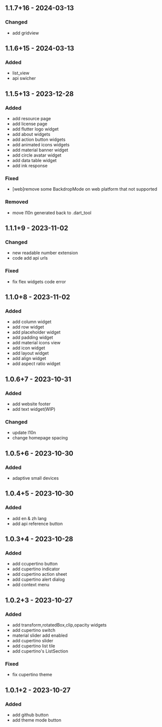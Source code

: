 ## 1.1.7+16 - 2024-03-13
### Changed
- add gridview

## 1.1.6+15 - 2024-03-13
### Added
- list\_view
- api swicher

## 1.1.5+13 - 2023-12-28
### Added
- add resource page
- add license page
- add flutter logo widget
- add about widgets
- add action button widgets
- add animated icons widgets
- add material banner widget
- add circle avatar widget
- add data table widget
- add ink response

### Fixed
- \[web\]remove some BackdropMode on web platform that not supported

### Removed
- move l10n generated back to .dart\_tool

## 1.1.1+9 - 2023-11-02
### Changed
- new readable number extension
- code add api urls

### Fixed
- fix flex widgets code error

## 1.1.0+8 - 2023-11-02
### Added
- add column widget
- add row widget
- add placeholder widget
- add padding widget
- add material icons view
- add icon widget
- add layout widget
- add align widget
- add aspect ratio widget

## 1.0.6+7 - 2023-10-31
### Added
- add website footer
- add text widget(WIP)

### Changed
- update l10n
- change homepage spacing

## 1.0.5+6 - 2023-10-30
### Added
- adaptive small devices

## 1.0.4+5 - 2023-10-30
### Added
- add en & zh lang
- add api reference button

## 1.0.3+4 - 2023-10-28
### Added
- add ccupertino button
- add cupertino indicator
- add cupertino action sheet
- add cupertino alert dialog
- add context menu

## 1.0.2+3 - 2023-10-27
### Added
- add transform,rotatedBox,clip,opacity widgets
- add cupertino switch
- material slider add enabled
- add cupertino slider
- add cupertino list tile
- add cupertino's ListSection

### Fixed
- fix cupertino theme

## 1.0.1+2 - 2023-10-27
### Added
- add github button
- add theme mode button

